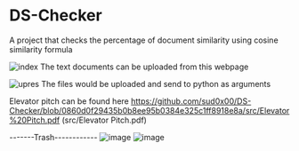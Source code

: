 # DS-Checker
A project that checks the percentage of document similarity using cosine similarity formula


![index](https://user-images.githubusercontent.com/91898207/141613472-8307a3f6-81b2-464a-a812-4dc068a47c00.jpg)
The text documents can be uploaded from this webpage

![upres](https://user-images.githubusercontent.com/91898207/141613496-19e1f8c8-2aaf-4d11-8d84-3db63369c03a.jpg)
The files would be uploaded and send to python as arguments 

Elevator pitch can be found here
https://github.com/sud0x00/DS-Checker/blob/0860d0f29435b0b8ee95b0384e325c1ff8918e8a/src/Elevator%20Pitch.pdf
(src/Elevator Pitch.pdf)



-------Trash------------
![image](https://user-images.githubusercontent.com/91898207/170115737-9195aa08-41a1-4cc3-b6c6-5967cd633f14.png)
![image](https://user-images.githubusercontent.com/91898207/170115862-49b4d5e8-bd03-4d85-87eb-1fa760d878dc.png)
